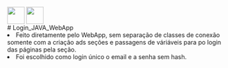  <div style="display: inline_block"><br>     
     <img align="center" height="40" width="40" src="https://lksistemas.com.br/img/icons/Java-Light.svg">  
     <img align="center" height="40" width="40" src="https://lksistemas.com.br/img/icons/MySQL-Light.svg">
  </div
<li># Login_JAVA_WebApp
  <li> Feito diretamente pelo WebApp, sem separação de classes de conexão somente com a criação ads seções e passagens de váriáveis para po login das páginas pela seção.
    <li> Foi escolhido como login único o email e a senha sem hash.
